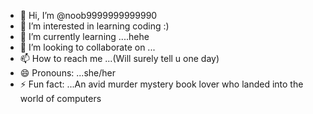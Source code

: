 - 👋 Hi, I’m @noob9999999999990
- 👀 I’m interested in learning coding :)
- 🌱 I’m currently learning ....hehe
- 💞️ I’m looking to collaborate on ...
- 📫 How to reach me ...(Will surely tell u one day)
- 😄 Pronouns: ...she/her
- ⚡ Fun fact: ...An avid murder mystery book lover who landed into the world of computers

<!---
noob9999999999990/noob9999999999990 is a ✨ special ✨ repository because its `README.md` (this file) appears on your GitHub profile.
You can click the Preview link to take a look at your changes.
--->
